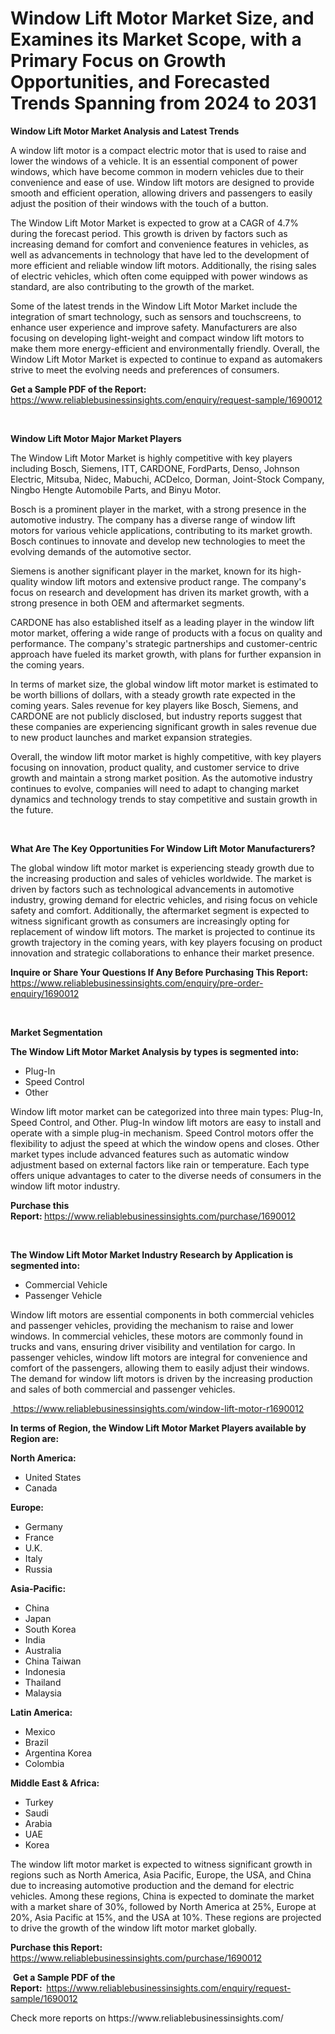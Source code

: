 <p><h1>Window Lift Motor Market Size, and Examines its Market Scope, with a Primary Focus on Growth Opportunities, and Forecasted Trends Spanning from 2024 to 2031</h1></p><p><strong>Window Lift Motor Market Analysis and Latest Trends</strong></p>
<p><p>A window lift motor is a compact electric motor that is used to raise and lower the windows of a vehicle. It is an essential component of power windows, which have become common in modern vehicles due to their convenience and ease of use. Window lift motors are designed to provide smooth and efficient operation, allowing drivers and passengers to easily adjust the position of their windows with the touch of a button.</p><p>The Window Lift Motor Market is expected to grow at a CAGR of 4.7% during the forecast period. This growth is driven by factors such as increasing demand for comfort and convenience features in vehicles, as well as advancements in technology that have led to the development of more efficient and reliable window lift motors. Additionally, the rising sales of electric vehicles, which often come equipped with power windows as standard, are also contributing to the growth of the market.</p><p>Some of the latest trends in the Window Lift Motor Market include the integration of smart technology, such as sensors and touchscreens, to enhance user experience and improve safety. Manufacturers are also focusing on developing light-weight and compact window lift motors to make them more energy-efficient and environmentally friendly. Overall, the Window Lift Motor Market is expected to continue to expand as automakers strive to meet the evolving needs and preferences of consumers.</p></p>
<p><strong>Get a Sample PDF of the Report:&nbsp;</strong> <a href="https://www.reliablebusinessinsights.com/enquiry/request-sample/1690012">https://www.reliablebusinessinsights.com/enquiry/request-sample/1690012</a></p>
<p>&nbsp;</p>
<p><strong>Window Lift Motor Major Market Players</strong></p>
<p><p>The Window Lift Motor Market is highly competitive with key players including Bosch, Siemens, ITT, CARDONE, FordParts, Denso, Johnson Electric, Mitsuba, Nidec, Mabuchi, ACDelco, Dorman, Joint-Stock Company, Ningbo Hengte Automobile Parts, and Binyu Motor.</p><p>Bosch is a prominent player in the market, with a strong presence in the automotive industry. The company has a diverse range of window lift motors for various vehicle applications, contributing to its market growth. Bosch continues to innovate and develop new technologies to meet the evolving demands of the automotive sector.</p><p>Siemens is another significant player in the market, known for its high-quality window lift motors and extensive product range. The company's focus on research and development has driven its market growth, with a strong presence in both OEM and aftermarket segments.</p><p>CARDONE has also established itself as a leading player in the window lift motor market, offering a wide range of products with a focus on quality and performance. The company's strategic partnerships and customer-centric approach have fueled its market growth, with plans for further expansion in the coming years.</p><p>In terms of market size, the global window lift motor market is estimated to be worth billions of dollars, with a steady growth rate expected in the coming years. Sales revenue for key players like Bosch, Siemens, and CARDONE are not publicly disclosed, but industry reports suggest that these companies are experiencing significant growth in sales revenue due to new product launches and market expansion strategies.</p><p>Overall, the window lift motor market is highly competitive, with key players focusing on innovation, product quality, and customer service to drive growth and maintain a strong market position. As the automotive industry continues to evolve, companies will need to adapt to changing market dynamics and technology trends to stay competitive and sustain growth in the future.</p></p>
<p>&nbsp;</p>
<p><strong>What Are The Key Opportunities For Window Lift Motor Manufacturers?</strong></p>
<p><p>The global window lift motor market is experiencing steady growth due to the increasing production and sales of vehicles worldwide. The market is driven by factors such as technological advancements in automotive industry, growing demand for electric vehicles, and rising focus on vehicle safety and comfort. Additionally, the aftermarket segment is expected to witness significant growth as consumers are increasingly opting for replacement of window lift motors. The market is projected to continue its growth trajectory in the coming years, with key players focusing on product innovation and strategic collaborations to enhance their market presence.</p></p>
<p><strong>Inquire or Share Your Questions If Any Before Purchasing This Report:</strong> <a href="https://www.reliablebusinessinsights.com/enquiry/pre-order-enquiry/1690012">https://www.reliablebusinessinsights.com/enquiry/pre-order-enquiry/1690012</a></p>
<p>&nbsp;</p>
<p><strong>Market Segmentation</strong></p>
<p><strong>The Window Lift Motor Market Analysis by types is segmented into:</strong></p>
<p><ul><li>Plug-In</li><li>Speed Control</li><li>Other</li></ul></p>
<p><p>Window lift motor market can be categorized into three main types: Plug-In, Speed Control, and Other. Plug-In window lift motors are easy to install and operate with a simple plug-in mechanism. Speed Control motors offer the flexibility to adjust the speed at which the window opens and closes. Other market types include advanced features such as automatic window adjustment based on external factors like rain or temperature. Each type offers unique advantages to cater to the diverse needs of consumers in the window lift motor industry.</p></p>
<p><strong>Purchase this Report:&nbsp;</strong><a href="https://www.reliablebusinessinsights.com/purchase/1690012">https://www.reliablebusinessinsights.com/purchase/1690012</a></p>
<p>&nbsp;</p>
<p><strong>The Window Lift Motor Market Industry Research by Application is segmented into:</strong></p>
<p><ul><li>Commercial Vehicle</li><li>Passenger Vehicle</li></ul></p>
<p><p>Window lift motors are essential components in both commercial vehicles and passenger vehicles, providing the mechanism to raise and lower windows. In commercial vehicles, these motors are commonly found in trucks and vans, ensuring driver visibility and ventilation for cargo. In passenger vehicles, window lift motors are integral for convenience and comfort of the passengers, allowing them to easily adjust their windows. The demand for window lift motors is driven by the increasing production and sales of both commercial and passenger vehicles.</p></p>
<p><a href="https://www.reliablebusinessinsights.com/window-lift-motor-r1690012">&nbsp;https://www.reliablebusinessinsights.com/window-lift-motor-r1690012</a></p>
<p><strong>In terms of Region, the Window Lift Motor Market Players available by Region are:</strong></p>
<p>
    <p> <strong> North America: </strong>
        <ul>
            <li>United States</li>
            <li>Canada</li>
        </ul>
        </p> 
    <p> <strong> Europe: </strong>
        <ul>
            <li>Germany</li>
            <li>France</li>
            <li>U.K.</li>
            <li>Italy</li>
            <li>Russia</li>
        </ul>
        </p> 
    <p> <strong> Asia-Pacific: </strong>
        <ul>
            <li>China</li>
            <li>Japan</li>
            <li>South Korea</li>
            <li>India</li>
            <li>Australia</li>
            <li>China Taiwan</li>
            <li>Indonesia</li>
            <li>Thailand</li>
            <li>Malaysia</li>
        </ul>
        </p> 
    <p> <strong> Latin America: </strong>
        <ul>
            <li>Mexico</li>
            <li>Brazil</li>
            <li>Argentina Korea</li>
            <li>Colombia</li>
        </ul>
        </p> 
    <p> <strong> Middle East & Africa: </strong>
        <ul>
            <li>Turkey</li>
            <li>Saudi</li>
            <li>Arabia</li>
            <li>UAE</li>
            <li>Korea</li>
        </ul>
    </p>
    </p>
<p><p>The window lift motor market is expected to witness significant growth in regions such as North America, Asia Pacific, Europe, the USA, and China due to increasing automotive production and the demand for electric vehicles. Among these regions, China is expected to dominate the market with a market share of 30%, followed by North America at 25%, Europe at 20%, Asia Pacific at 15%, and the USA at 10%. These regions are projected to drive the growth of the window lift motor market globally.</p></p>
<p><strong>Purchase this Report: </strong><a href="https://www.reliablebusinessinsights.com/purchase/1690012">https://www.reliablebusinessinsights.com/purchase/1690012</a></p>
<p>&nbsp;<strong>Get a Sample PDF of the Report:&nbsp;&nbsp;</strong><a href="https://www.reliablebusinessinsights.com/enquiry/request-sample/1690012">https://www.reliablebusinessinsights.com/enquiry/request-sample/1690012</a></p>
<p><strong></strong></p>
<p>Check more reports on https://www.reliablebusinessinsights.com/</p>